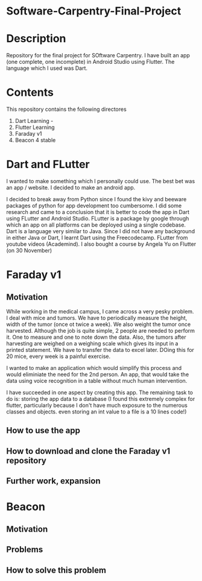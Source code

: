 # Software-Carpentry-Final-Project


# Description
Repository for the final project for SOftware Carpentry. I have built an app (one complete, one incomplete) in Android Studio using Flutter. The language which I used was Dart.

# Contents
This repository contains the following directores
1. Dart Learning - 
2. Flutter Learning
3. Faraday v1
4. Beacon 4 stable

# Dart and FLutter
I wanted to make something which I personally could use. The best bet was an app / website. I decided to make an android app. 

I decided to break away from Python since I found the kivy and beeware packages of python for app development too cumbersome. I did some research and came to a conclusion that it is better to code the app in Dart using FLutter and Android Studio. FLutter is a package by google through which an app on all platforms can be deployed using a single codebase. Dart is a language very similar to Java. Since I did not have any background in either Java or Dart, I learnt Dart using the Freecodecamp. FLutter from youtube videos (Academind). I also bought a course by Angela Yu on Flutter (on 30 November)

# Faraday v1

## Motivation
While working in the medical campus, I came across a very pesky problem. I deal with mice and tumors. We have to periodically measure the height, width of the tumor (once ot twice a week). We also weight the tumor once harvested. Although the job is quite simple, 2 people are needed to perform it. One to measure and one to note down the data. Also, the tumors after harvesting are weighed on a weighing scale which gives its input in a printed statement. We have to transfer the data to excel later. DOing this for 20 mice, every week is a painful exercise.

I wanted to make an application which would simplify this process and would eliminiate the need for the 2nd person. An app, that would take the data using voice recognition in a table without much human intervention.

I have succeeded in one aspect by creating this app. The remaining task to do is: storing the app data to a database (I found this extremely complex for flutter, particularly because I don't have much exposure to the numerous classes and objects. even storing an int value to a file is a 10 lines code!)

## How to use the app

## How to download and clone the Faraday v1 repository

## Further work, expansion

# Beacon

## Motivation

## Problems

## How to solve this problem

